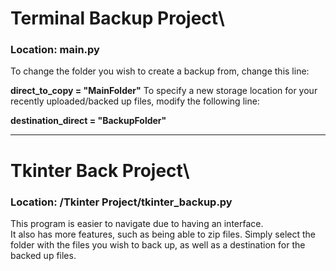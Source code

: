 # Terminal Backup Project\
### Location: main.py

To change the folder you wish to create a backup from, change this line: 

 **direct_to_copy = "MainFolder"**
To specify a new storage location for your recently uploaded/backed up files, modify the following line:

 **destination_direct = "BackupFolder"**

----

# Tkinter Back Project\
### Location: /Tkinter Project/tkinter_backup.py

This program is easier to navigate due to having an interface.\
It also has more features, such as being able to zip files.
Simply select the folder with the files you wish to back up, as well as a destination for the backed up files.

